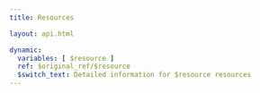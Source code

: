 ```yaml
---
title: Resources

layout: api.html

dynamic:
  variables: [ $resource ]
  ref: $original_ref/$resource
  $switch_text: Detailed information for $resource resources
---
```




